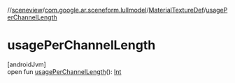 //[sceneview](../../../index.md)/[com.google.ar.sceneform.lullmodel](../index.md)/[MaterialTextureDef](index.md)/[usagePerChannelLength](usage-per-channel-length.md)

# usagePerChannelLength

[androidJvm]\
open fun [usagePerChannelLength](usage-per-channel-length.md)(): [Int](https://kotlinlang.org/api/latest/jvm/stdlib/kotlin/-int/index.html)
